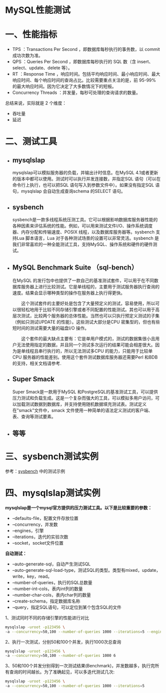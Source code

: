# MySQL性能测试

# 一、性能指标

- TPS ：Transactions Per Second ，即数据库每秒执行的事务数，以 commit 成功次数为准。
- QPS ：Queries Per Second ，即数据库每秒执行的 SQL 数（含 insert、select、update、delete 等）。
- RT ：Response Time ，响应时间。包括平均响应时间、最小响应时间、最大响应时间、每个响应时间的查询占比。比较需要重点关注的是，前 95-99% 的最大响应时间。因为它决定了大多数情况下的短板。
- Concurrency Threads ：并发量，每秒可处理的查询请求的数量。

总结来说，实际就是 2 个维度：

- 吞吐量
- 延迟

# 二、测试工具

- ## mysqlslap

  mysqlslap可以模拟服务器的负载，并输出计时信息。在MySQL 4.1或者更新的版本中都可以使用。测试时可以执行并发连接数，并指定SQL 语句（可以在命令行上执行，也可以把SQL 语句写入到参数文件中）。如果没有指定SQL 语句，mysqlslap 会自动生成查询schema 的SELECT 语句。

- ## **sysbench**

  sysbench是一款多线程系统压测工具。它可以根据影响数据库服务器性能的各种因素来评估系统的性能。例如，可以用来测试文件I/O、操作系统调度器、内存分配和传输速度、POSIX 线程，以及数据库服务器等。sysbench 支持Lua 脚本语言，Lua 对于各种测试场景的设置可以非常灵活。sysbench 是我们非常喜欢的一种全能测试工具，支持MySQL、操作系统和硬件的硬件测试。

- ## **MySQL Benchmark Suite （sql-bench）**

  在MySQL 的发行包中也提供了一款自己的基准测试套件，可以用于在不同数据库服务器上进行比较测试。它是单线程的，主要用于测试服务器执行查询的速度。结果会显示哪种类型的操作在服务器上执行得更快。

  　　这个测试套件的主要好处是包含了大量预定义的测试，容易使用，所以可以很轻松地用于比较不同存储引擎或者不同配置的性能测试。其也可以用于高层次测试，比较两个服务器的总体性能。当然也可以只执行预定义测试的子集（例如只测试UPDATE 的性能）。这些测试大部分是CPU 密集型的，但也有些短时间的测试需要大量的磁盘I/O 操作。

  　　这个套件的最大缺点主要有：它是单用户模式的，测试的数据集很小且用户无法使用指定的数据，并且同一个测试多次运行的结果可能会相差很大。因为是单线程且串行执行的，所以无法测试多CPU 的能力，只能用于比较单CPU 服务器的性能差别。使用这个套件测试数据库服务器还需要Perl 和BDB 的支持，相关文档请参考.

- ## **Super Smack**

  Super Smack是一款用于MySQL 和PostgreSQL的基准测试工具，可以提供压力测试和负载生成。这是一个复杂而强大的工具，可以模拟多用户访问，可以加载测试数据到数据库，并支持使用随机数据填充测试表。测试定义在"smack"文件中，smack 文件使用一种简单的语法定义测试的客户端、表、查询等测试要素。

- ## 等等

# 三、sysbench测试实例

参考：[sysbench](benchmark-tools-sysbench.md) 中的测试示例

# 四、mysqlslap测试实例

**mysqlslap是一个mysql官方提供的压力测试工具。以下是比较重要的参数：**

- –defaults-file，配置文件存放位置
- –concurrency，并发数
- –engines，引擎
- –iterations，迭代的实验次数
- –socket，socket文件位置

**自动测试：**

- –auto-generate-sql，自动产生测试SQL
- –auto-generate-sql-load-type，测试SQL的类型。类型有mixed，update，write，key，read。
- –number-of-queries，执行的SQL总数量
- –number-int-cols，表内int列的数量
- –number-char-cols，表内char列的数量
- –create-schema，指定数据库名称
- –query，指定SQL语句，可以定位到某个包含SQL的文件

1、测试同时不同的存储引擎的性能进行对比

```bash
mysqlslap -uroot -p123456 \
-a --concurrency=50,100 --number-of-queries 1000 --iterations=5 --engine=myisam,innodb 
```

2、执行一次测试，分别50和100个并发，执行1000次总查询

```bash
mysqlslap -uroot -p123456 \
-a --concurrency=50,100 --number-of-queries 1000 6
```

3、50和100个并发分别得到一次测试结果(Benchmark)，并发数越多，执行完所有查询的时间越长。为了准确起见，可以多迭代测试几次:

```bash
mysqlslap -uroot -p123456 \
-a --concurrency=50,100 --number-of-queries 1000 --iterations=5 
```
